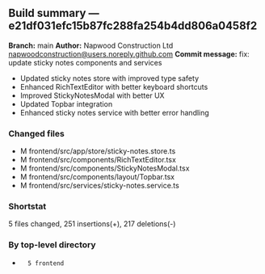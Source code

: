 ## Build summary — e21df031efc15b87fc288fa254b4dd806a0458f2

**Branch:** main **Author:** Napwood Construction Ltd <napwoodconstruction@users.noreply.github.com>
**Commit message:** fix: update sticky notes components and services

- Updated sticky notes store with improved type safety
- Enhanced RichTextEditor with better keyboard shortcuts
- Improved StickyNotesModal with better UX
- Updated Topbar integration
- Enhanced sticky notes service with better error handling

### Changed files

- M frontend/src/app/store/sticky-notes.store.ts
- M frontend/src/components/RichTextEditor.tsx
- M frontend/src/components/StickyNotesModal.tsx
- M frontend/src/components/layout/Topbar.tsx
- M frontend/src/services/sticky-notes.service.ts

### Shortstat

5 files changed, 251 insertions(+), 217 deletions(-)

### By top-level directory

-       5 frontend
